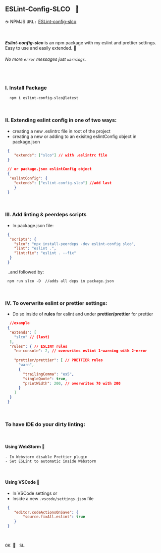 ## ESLint-Config-SLCO &nbsp; :page_with_curl:

:coffee: NPMJS <kbd>URL:</kbd>  <a href="https://www.npmjs.
com/package/eslint-config-slco" title="ESLint-config-slco" 
target="_blank">ESLint-config-slco</a>

<br />

___Eslint-config-slco___ is an npm package with my eslint and prettier settings.  Easy to use and easily extended. :beer:

###### No more `error` messages just `warnings`.

<br />

### I. Install Package

```text
  npm i eslint-config-slco@latest
```
<br />

### II. Extending eslint config in one of two ways:
 
- creating a new .eslintrc file in root of the project
- creating a new or adding to an exisitng eslintConfig object in package.json

```json
 {
    "extends": ["slco"] // with .eslintrc file
 }

 // or package.json eslintConfig object
 {
  "eslintConfig": {
    "extends": ["eslint-config-slco"] //add last
    }
 }
```
<br />

### III. Add linting & peerdeps scripts

- In package.json file:

```json
 {
  "scripts": {
    "slco": "npx install-peerdeps -dev eslint-config slco",
    "lint": "eslint .",
    "lint:fix": "eslint . --fix"
  }
 }
```

&nbsp; ..and followed by:

```
 npm run slco -D  //adds all deps in package.json
```


<br />

### IV. To overwrite __eslint__ or __prettier__ settings:

- Do so inside of **rules** for eslint and under **prettier/prettier** for prettier

```json
  //example  
 {
  "extends": [
    "slco" // (last)
  ],
  "rules": { // ESLINT rules
    "no-console": 2, // overwrites eslint 1-warning with 2-error
    
    "prettier/prettier": [ // PRETTIER rules
      "warn",
      {
        "trailingComma": "es5",
        "singleQuote": true,
        "printWidth": 200, // overwrites 70 with 200
      }
    ]
  }
 }
```

<br />

### To have IDE do your dirty linting:

<br />

#### Using WebStorm :book:

```text
- In Webstorm disable Prettier plugin
- Set ESLint to automatic inside Webstorm
```

<br />

#### Using VSCode :book:

- In VSCode settings or
- Inside a new `.vscode/settings.json` file

```json
 {
    "editor.codeActionsOnSave": {
        "source.fixAll.eslint": true
    }
 }
```

<br />

<kbd>OK</kbd>&nbsp; :100: &nbsp; <kbd>SL</kbd> 
